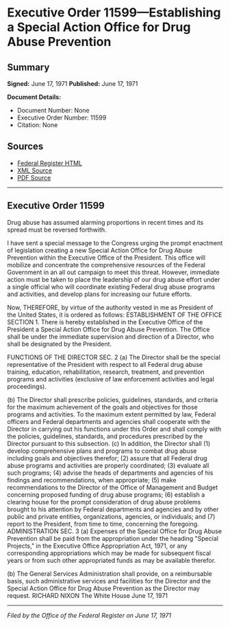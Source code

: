 # Executive Order 11599—Establishing a Special Action Office for Drug Abuse Prevention

## Summary

**Signed:** June 17, 1971
**Published:** June 17, 1971

**Document Details:**
- Document Number: None
- Executive Order Number: 11599
- Citation: None

## Sources
- [Federal Register HTML](https://www.presidency.ucsb.edu/documents/executive-order-11599-establishing-special-action-office-for-drug-abuse-prevention)
- [XML Source](None)
- [PDF Source](None)

---

## Executive Order 11599

Drug abuse has assumed alarming proportions in recent times and its spread must be reversed forthwith.

I have sent a special message to the Congress urging the prompt enactment of legislation creating a new Special Action Office for Drug Abuse Prevention within the Executive Office of the President. This office will mobilize and concentrate the comprehensive resources of the Federal Government in an all out campaign to meet this threat. However, immediate action must be taken to place the leadership of our drug abuse effort under a single official who will coordinate existing Federal drug abuse programs and activities, and develop plans for increasing our future efforts.

Now, THEREFORE, by virtue of the authority vested in me as President of the United States, it is ordered as follows:
ESTABLISHMENT OF THE OFFICE
SECTION 1. There is hereby established in the Executive Office of the President a Special Action Office for Drug Abuse Prevention. The Office shall be under the immediate supervision and direction of a Director, who shall be designated by the President.

FUNCTIONS OF THE DIRECTOR
SEC. 2 (a) The Director shall be the special representative of the President with respect to all Federal drug abuse training, education, rehabilitation, research, treatment, and prevention programs and activities (exclusive of law enforcement activities and legal proceedings).

(b) The Director shall prescribe policies, guidelines, standards, and criteria for the maximum achievement of the goals and objectives for those programs and activities. To the maximum extent permitted by law, Federal officers and Federal departments and agencies shall cooperate with the Director in carrying out his functions under this Order and shall comply with the policies, guidelines, standards, and procedures prescribed by the Director pursuant to this subsection.
(c) In addition, the Director shall
    (1) develop comprehensive plans and programs to combat drug abuse including goals and objectives therefor;
    (2) assure that all Federal drug abuse programs and activities are properly coordinated;
    (3) evaluate all such programs;
    (4) advise the heads of departments and agencies of his findings and recommendations, when appropriate;
    (5) make recommendations to the Director of the Office of Management and Budget concerning proposed funding of drug abuse programs;
    (6) establish a clearing house for the prompt consideration of drug abuse problems brought to his attention by Federal departments and agencies and by other public and private entities, organizations, agencies, or individuals; and
    (7) report to the President, from time to time, concerning the foregoing.
ADMINISTRATION
SEC. 3 (a) Expenses of the Special Office for Drug Abuse Prevention shall be paid from the appropriation under the heading "Special Projects," in the Executive Office Appropriation Act, 1971, or any corresponding appropriations which may be made for subsequent fiscal years or from such other appropriated funds as may be available therefor.

(b) The General Services Administration shall provide, on a reimbursable basis, such administrative services and facilities for the Director and the Special Action Office for Drug Abuse Prevention as the Director may request.
RICHARD NIXON
The White House
June 17, 1971

---

*Filed by the Office of the Federal Register on June 17, 1971*
